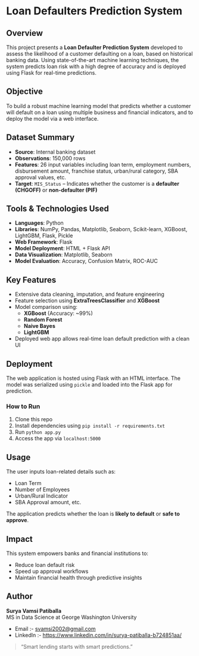 # Loan Defaulters Prediction System

## Overview

This project presents a **Loan Defaulter Prediction System** developed to assess the likelihood of a customer defaulting on a loan, based on historical banking data. Using state-of-the-art machine learning techniques, the system predicts loan risk with a high degree of accuracy and is deployed using Flask for real-time predictions.


## Objective

To build a robust machine learning model that predicts whether a customer will default on a loan using multiple business and financial indicators, and to deploy the model via a web interface.


## Dataset Summary

- **Source**: Internal banking dataset  
- **Observations**: 150,000 rows  
- **Features**: 26 input variables including loan term, employment numbers, disbursement amount, franchise status, urban/rural category, SBA approval values, etc.  
- **Target**: `MIS_Status` – Indicates whether the customer is a **defaulter (CHGOFF)** or **non-defaulter (PIF)**


## Tools & Technologies Used

- **Languages**: Python
- **Libraries**: NumPy, Pandas, Matplotlib, Seaborn, Scikit-learn, XGBoost, LightGBM, Flask, Pickle
- **Web Framework**: Flask
- **Model Deployment**: HTML + Flask API
- **Data Visualization**: Matplotlib, Seaborn
- **Model Evaluation**: Accuracy, Confusion Matrix, ROC-AUC


## Key Features

- Extensive data cleaning, imputation, and feature engineering
- Feature selection using **ExtraTreesClassifier** and **XGBoost**
- Model comparison using:
  - **XGBoost** (Accuracy: ~99%)
  - **Random Forest**
  - **Naive Bayes**
  - **LightGBM**
- Deployed web app allows real-time loan default prediction with a clean UI


## Deployment

The web application is hosted using Flask with an HTML interface. The model was serialized using `pickle` and loaded into the Flask app for prediction.


### How to Run

1. Clone this repo
2. Install dependencies using `pip install -r requirements.txt`
3. Run `python app.py`
4. Access the app via `localhost:5000`


## Usage

The user inputs loan-related details such as:
- Loan Term
- Number of Employees
- Urban/Rural Indicator
- SBA Approval amount, etc.

The application predicts whether the loan is **likely to default** or **safe to approve**.


## Impact

This system empowers banks and financial institutions to:
- Reduce loan default risk
- Speed up approval workflows
- Maintain financial health through predictive insights


## Author

**Surya Vamsi Patiballa**  
MS in Data Science at George Washington University

- Email :- svamsi2002@gmail.com
- LinkedIn :- https://www.linkedin.com/in/surya-patiballa-b724851aa/


> “Smart lending starts with smart predictions.”

